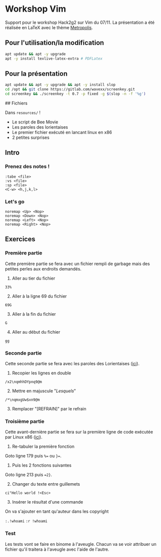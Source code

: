 # Workshop Vim

Support pour le workshop Hack2g2 sur Vim du 07/11.
La présentation a été réalisée en LaTeX avec le thème [Metropolis](https://github.com/matze/mtheme).

## Pour l'utilisation/la modification

```bash
apt update && apt -y upgrade
apt -y install texlive-latex-extra # PDFLatex
```

## Pour la présentation

```bash
apt update && apt -y upgrade && apt -y install slop
cd /opt && git clone https://gitlab.com/wavexx/screenkey.git
cd screenkey && ./screenkey -t 0.7 -p fixed -g $(slop -n -f '%g')
```

## Fichiers

Dans `resources/` !

* Le script de Bee Movie
* Les paroles des lorientaises
* Le premier fichier exécuté en lancant linux en x86
* 2 petites surprises

## Intro

### Prenez des notes !

```vim
:tabe <file>
:vs <file>
:sp <file>
<C-w> <h,j,k,l>
```

### Let's go
```vim
noremap <Up> <Nop>
noremap <Down> <Nop>
noremap <Left> <Nop>
noremap <Right> <Nop>
```

## Exercices

### Première partie

Cette première partie se fera avec un fichier rempli de garbage mais des petites perles aux endroits demandés.

1. Aller au tier du fichier

`33%`

2. Aller à la ligne 69 du fichier

`69G`

3. Aller à la fin du fichier

`G`

4. Aller au début du fichier

`gg`

### Seconde partie

Cette seconde partie se fera avec les paroles des Lorientaises ([ici](resources/lyrics)).

1. Recopier les lignes en double

`/x2\nqmhhDYpnq9@m`

2. Mettre en majuscule "*Lesquels*"

`/*\nqmxgUw$xn9@m`

3. Remplacer "[REFRAIN]" par le refrain

### Troisième partie

Cette avant-dernière partie se fera sur la première ligne de code exécutée par Linux x86 ([ici](resources/main.c)).

1. Re-tabuler la première fonction

Goto ligne 179 puis `%=` ou `}=`.

1. Puis les 2 fonctions suivantes

Goto ligne 213 puis `=2}`.

2. Changer du texte entre guillemets

`ci"Hello world !<Esc>`

3. Insérer le résultat d'une commande

On va s'ajouter en tant qu'auteur dans les copyright

`:.!whoami`
`:r !whoami`

### Test

Les tests vont se faire en binome à l'aveugle.
Chacun va se voir attribuer un fichier qu'il traitera à l'aveugle avec l'aide de l'autre.

